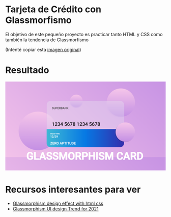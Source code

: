 # Tarjeta de Crédito con Glassmorfismo
El objetivo de este pequeño proyecto es practicar tanto HTML y CSS como también la tendencia de Glassmorfismo 

(Intenté copiar esta [imagen original](https://i.ytimg.com/vi/uRVnX0k593E/maxresdefault.jpg))


# Resultado
![image](https://github.com/AltoSolid/credit-card__glasmorphism/blob/main/Img/result.png)


# Recursos interesantes para ver
- [Glassmorphism design effect with html css](https://www.freecodecamp.org/news/glassmorphism-design-effect-with-html-css/)
- [Glassmorphism UI design Trend for 2021](https://anchordigital.com.au/glassmorphism-ui-design-trend-for-2021/)


